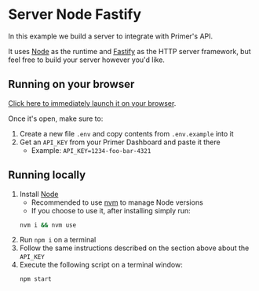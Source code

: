 # Server Node Fastify

In this example we build a server to integrate with Primer's API.

It uses [Node](https://nodejs.org) as the runtime and [Fastify](https://fastify.dev) as the HTTP server framework, but feel free to build your server however you'd like.

## Running on your browser

[Click here to immediately launch it on your browser](https://stackblitz.com/github/primer-io/checkout-web/tree/main/examples/server-node-fastify).

Once it's open, make sure to:

1. Create a new file `.env` and copy contents from `.env.example` into it
2. Get an `API_KEY` from your Primer Dashboard and paste it there
   - Example: `API_KEY=1234-foo-bar-4321`

## Running locally

1. Install [Node](https://nodejs.org)
   - Recommended to use [nvm](https://github.com/nvm-sh/nvm) to manage Node versions
   - If you choose to use it, after installing simply run:
   ```sh
   nvm i && nvm use
   ```
2. Run `npm i` on a terminal
3. Follow the same instructions described on the section above about the `API_KEY`
4. Execute the following script on a terminal window:
   ```sh
   npm start
   ```
